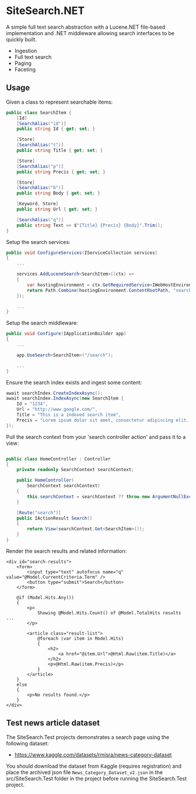 # SiteSearch.NET

A simple full text search abstraction with a Lucene.NET file-based implementation and .NET middleware allowing search interfaces to be quickly built.

- Ingestion
- Full text search
- Paging
- Faceting

## Usage

Given a class to represent searchable items:

```csharp
public class SearchItem {
    [Id]
    [SearchAlias("id")]
    public string Id { get; set; }

    [Store]
    [SearchAlias("t")]
    public string Title { get; set; }

    [Store]
    [SearchAlias("p")]
    public string Precis { get; set; }

    [Store]
    [SearchAlias("b")]
    public string Body { get; set; }

    [Keyword, Store]
    public string Url { get; set; }

    [SearchAlias("q")]
    public string Text => $"{Title} {Precis} {Body}".Trim();
}
```

Setup the search services:

```csharp
public void ConfigureServices(IServiceCollection services)
{
    ...

    services.AddLuceneSearch<SearchItem>((ctx) =>
    {
        var hostingEnvironment = ctx.GetRequiredService<IWebHostEnvironment>();
        return Path.Combine(hostingEnvironment.ContentRootPath, "search-index");
    });

    ...
}
```

Setup the search middleware:

```csharp
public void Configure(IApplicationBuilder app)
{
    ...

    app.UseSearch<SearchItem>("/search");

    ...
}
```

Ensure the search index exists and ingest some content:

```csharp
await searchIndex.CreateIndexAsync();
await searchIndex.IndexAsync(new SearchItem {
    Id = "1234",
    Url = "http://www.google.com/",
    Title = "This is a indexed search item",
    Precis = "Lorem ipsum dolor sit amet, consectetur adipiscing elit. Sed sit amet tincidunt magna, sed consequat lorem. Integer sit amet sollicitudin lorem, id luctus magna. Phasellus dapibus tellus magna, id porta velit fermentum non."
});

```

Pull the search context from your 'search controller action' and pass it to a view:

```csharp

public class HomeController : Controller
{
    private readonly SearchContext searchContext;

    public HomeController(
        SearchContext searchContext)
    {
        this.searchContext = searchContext ?? throw new ArgumentNullException(nameof(searchContext));
    }

    [Route("search")]
    public IActionResult Search()
    {
        return View(searchContext.Get<SearchItem>());
    }
}

```

Render the search results and related information:

```razor
<div id="search-results">
    <form>
        <input type="text" autofocus name="q" value="@Model.CurrentCriteria.Term" />
        <button type="submit">Search</button>
    </form>

    @if (Model.Hits.Any())
    {
        <p>
            Showing @Model.Hits.Count() of @Model.TotalHits results ...
        </p>

        <article class="result-list">
            @foreach (var item in Model.Hits)
            {
                <h2>
                    <a href="@item.Url">@Html.Raw(item.Title)</a>
                </h2>
                <p>@Html.Raw(item.Precis)</p>
            }
        </article>
    }
    else
    {
        <p>No results found.</p>
    }
</div>
```

## Test news article dataset

The SiteSearch.Test projects demonstrates a search page using the following dataset:

- https://www.kaggle.com/datasets/rmisra/news-category-dataset

You should download the dataset from Kaggle (requires registration) and place the archived json file `News_Category_Dataset_v2.json` in the src/SiteSearch.Test folder in the project before running the SiteSearch.Test project.
